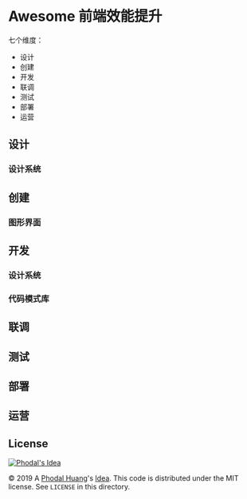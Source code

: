 # Awesome 前端效能提升

七个维度：

 - 设计
 - 创建
 - 开发
 - 联调
 - 测试
 - 部署
 - 运营
 
 
## 设计

### 设计系统

## 创建

### 图形界面

## 开发 

### 设计系统

### 代码模式库

## 联调


## 测试



## 部署



## 运营


License
---

[![Phodal's Idea](http://brand.phodal.com/shields/idea-small.svg)](http://ideas.phodal.com/)

© 2019 A [Phodal Huang](https://www.phodal.com)'s [Idea](http://github.com/phodal/ideas).  This code is distributed under the MIT license. See `LICENSE` in this directory.
